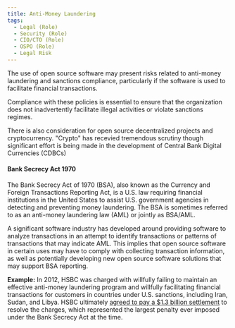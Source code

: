 ```yaml
---
title: Anti-Money Laundering
tags: 
  - Legal (Role)
  - Security (Role)
  - CIO/CTO (Role)
  - OSPO (Role)
  - Legal Risk
---
```


<BoxOut title="Anti-Money Laundering" image="/img/bok/regs/aml.png">

The use of open source software may present risks related to anti-money laundering and sanctions compliance, particularly if the software is used to facilitate financial transactions. 

Compliance with these policies is essential to ensure that the organization does not inadvertently facilitate illegal activities or violate sanctions regimes.

There is also consideration for open source decentralized projects and cryptocurrency. "Crypto" has recevied tremendous scrutiny though significant effort is being made in the development of Central Bank Digital Currencies (CDBCs)

</BoxOut>

#### Bank Secrecy Act 1970

The Bank Secrecy Act of 1970 (BSA), also known as the Currency and Foreign Transactions Reporting Act, is a U.S. law requiring financial institutions in the United States to assist U.S. government agencies in detecting and preventing money laundering. The BSA is sometimes referred to as an anti-money laundering law (AML) or jointly as BSA/AML.

A significant software industry has developed around providing software to analyze transactions in an attempt to identify transactions or patterns of transactions that may indicate AML. This implies that open source software in certain uses may have to comply with collecting transaction information, as well as potentially developing new open source software solutions that may support BSA reporting. 

**Example:** In 2012, HSBC was charged with willfully failing to maintain an effective anti-money laundering program and willfully facilitating financial transactions for customers in countries under U.S. sanctions, including Iran, Sudan, and Libya.  HSBC ultimately [agreed to pay a $1.3 billion settlement](https://www.ice.gov/news/releases/hsbc-admits-anti-money-laundering-and-sanctions-violations-following-hsi-el-dorado) to resolve the charges, which represented the largest penalty ever imposed under the Bank Secrecy Act at the time.
 